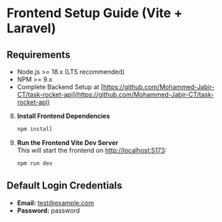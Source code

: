 # Frontend Setup Guide (Vite + Laravel)


## Requirements

- Node.js >= 18.x (LTS recommended)  
- NPM >= 9.x  
- Complete Backend Setup at [https://github.com/Mohammed-Jabir-CT/task-rocket-api](https://github.com/Mohammed-Jabir-CT/task-rocket-api)

8. **Install Frontend Dependencies**  
   ```bash
   npm install
   ```

9. **Run the Frontend Vite Dev Server**  
   This will start the frontend on [http://localhost:5173](http://localhost:5173):
   ```bash
   npm run dev
   ```

## Default Login Credentials

- **Email:** test@example.com  
- **Password:** password
